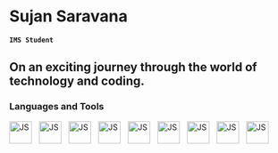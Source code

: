 # Sujan Saravana

**`IMS Student`**

On an exciting journey through the world of technology and coding.
---

### Languages and Tools

<img align="left" alt="JS" width="40px" style="padding-right:10px" src="https://cdn.jsdelivr.net/gh/devicons/devicon/icons/javascript/javascript-original.svg"/>

<img align="left" alt="JS" width="40px" style="padding-right:10px" src="https://cdn.jsdelivr.net/gh/devicons/devicon/icons/react/react-original.svg"/>

<img align="left" alt="JS" width="40px" style="padding-right:10px" src="https://cdn.jsdelivr.net/gh/devicons/devicon/icons/html5/html5-original.svg"/>

<img align="left" alt="JS" width="40px" style="padding-right:10px" src="https://cdn.jsdelivr.net/gh/devicons/devicon/icons/css3/css3-original.svg"/>

<img align="left" alt="JS" width="40px" style="padding-right:10px" src="https://cdn.jsdelivr.net/gh/devicons/devicon/icons/docker/docker-plain.svg"/>

<img align="left" alt="JS" width="40px" style="padding-right:10px" src="https://cdn.jsdelivr.net/gh/devicons/devicon/icons/java/java-original.svg"/>

<img align="left" alt="JS" width="40px" style="padding-right:10px" src="https://cdn.jsdelivr.net/gh/devicons/devicon/icons/mysql/mysql-original-wordmark.svg"/>

<img align="left" alt="JS" width="40px" style="padding-right:10px" src="https://cdn.jsdelivr.net/gh/devicons/devicon/icons/nodejs/nodejs-original.svg"/>

<img align="left" alt="JS" width="40px" style="padding-right:10px" src="https://cdn.jsdelivr.net/gh/devicons/devicon/icons/amazonwebservices/amazonwebservices-plain-wordmark.svg"/>


<!--
**sujanSaravana/sujanSaravana** is a ✨ _special_ ✨ repository because its `README.md` (this file) appears on your GitHub profile.

Here are some ideas to get you started:

- 🔭 I’m currently working on ...
- 🌱 I’m currently learning ...
- 👯 I’m looking to collaborate on ...
- 🤔 I’m looking for help with ...
- 💬 Ask me about ...
- 📫 How to reach me: ...
- 😄 Pronouns: ...
- ⚡ Fun fact: ...
-->
